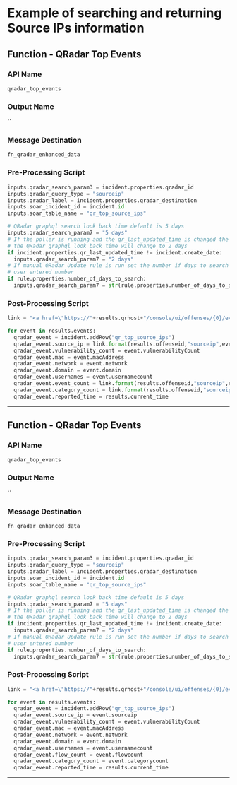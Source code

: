 <!--
    DO NOT MANUALLY EDIT THIS FILE
    THIS FILE IS AUTOMATICALLY GENERATED WITH resilient-sdk codegen
-->

# Example of searching and returning Source IPs information

## Function - QRadar Top Events

### API Name
`qradar_top_events`

### Output Name
``

### Message Destination
`fn_qradar_enhanced_data`

### Pre-Processing Script
```python
inputs.qradar_search_param3 = incident.properties.qradar_id
inputs.qradar_query_type = "sourceip"
inputs.qradar_label = incident.properties.qradar_destination
inputs.soar_incident_id = incident.id
inputs.soar_table_name = "qr_top_source_ips"

# QRadar graphql search look back time default is 5 days
inputs.qradar_search_param7 = "5 days"
# If the poller is running and the qr_last_updated_time is changed the 
# the QRadar graphql look back time will change to 2 days
if incident.properties.qr_last_updated_time != incident.create_date:
  inputs.qradar_search_param7 = "2 days"
# If manual QRadar Update rule is run set the number if days to search to the
# user entered number
if rule.properties.number_of_days_to_search:
  inputs.qradar_search_param7 = str(rule.properties.number_of_days_to_search)+" days"
```

### Post-Processing Script
```python
link = "<a href=\"https://"+results.qrhost+"/console/ui/offenses/{0}/events?filter={1}%3B%3D%3B%3B{2}&page=1&pagesize=10\" target=\"_blank\">{3}</a>"

for event in results.events:
  qradar_event = incident.addRow("qr_top_source_ips")
  qradar_event.source_ip = link.format(results.offenseid,"sourceip",event.sourceip,event.sourceip)
  qradar_event.vulnerability_count = event.vulnerabilityCount
  qradar_event.mac = event.macAddress
  qradar_event.network = event.network
  qradar_event.domain = event.domain
  qradar_event.usernames = event.usernamecount
  qradar_event.event_count = link.format(results.offenseid,"sourceip",event.sourceip,event.eventcount)
  qradar_event.category_count = link.format(results.offenseid,"sourceip",event.sourceip,event.categorycount)
  qradar_event.reported_time = results.current_time
```

---

## Function - QRadar Top Events

### API Name
`qradar_top_events`

### Output Name
``

### Message Destination
`fn_qradar_enhanced_data`

### Pre-Processing Script
```python
inputs.qradar_search_param3 = incident.properties.qradar_id
inputs.qradar_query_type = "sourceip"
inputs.qradar_label = incident.properties.qradar_destination
inputs.soar_incident_id = incident.id
inputs.soar_table_name = "qr_top_source_ips"

# QRadar graphql search look back time default is 5 days
inputs.qradar_search_param7 = "5 days"
# If the poller is running and the qr_last_updated_time is changed the 
# the QRadar graphql look back time will change to 2 days
if incident.properties.qr_last_updated_time != incident.create_date:
  inputs.qradar_search_param7 = "2 days"
# If manual QRadar Update rule is run set the number if days to search to the
# user entered number
if rule.properties.number_of_days_to_search:
  inputs.qradar_search_param7 = str(rule.properties.number_of_days_to_search)+" days"
```

### Post-Processing Script
```python
link = "<a href=\"https://"+results.qrhost+"/console/ui/offenses/{0}/events?filter={1}%3B%3D%3B%3B{2}&page=1&pagesize=10\" target=\"_blank\">{3}</a>"

for event in results.events:
  qradar_event = incident.addRow("qr_top_source_ips")
  qradar_event.source_ip = event.sourceip
  qradar_event.vulnerability_count = event.vulnerabilityCount
  qradar_event.mac = event.macAddress
  qradar_event.network = event.network
  qradar_event.domain = event.domain
  qradar_event.usernames = event.usernamecount
  qradar_event.flow_count = event.flowcount
  qradar_event.category_count = event.categorycount
  qradar_event.reported_time = results.current_time
```

---

